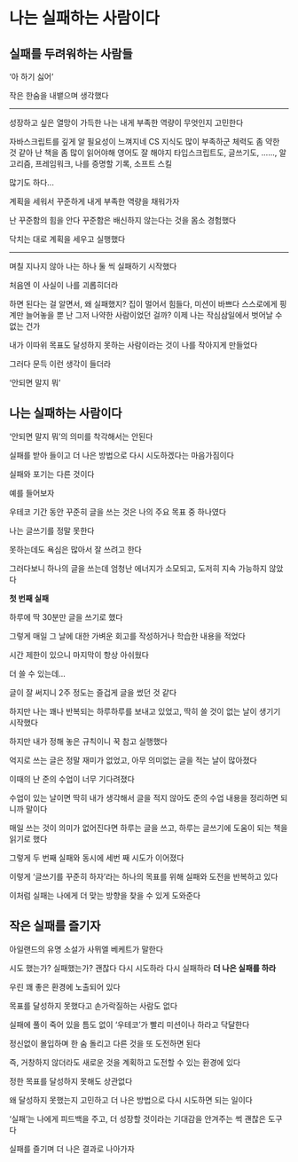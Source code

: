 # 나는 실패하는 사람이다

## 실패를 두려워하는 사람들

‘아 하기 싫어’

작은 한숨을 내뱉으며 생각했다

---

성장하고 싶은 열망이 가득한 나는 내게 부족한 역량이 무엇인지 고민한다

자바스크립트를 깊게 알 필요성이 느껴지네
CS 지식도 많이 부족하군
체력도 좀 약한 것 같아
난 책을 좀 많이 읽어야해
영어도 잘 해야지
타입스크립트도, 글쓰기도, …..., 알고리즘, 프레임워크, 나를 증명할 기록, 소프트 스킬

많기도 하다...

계획을 세워서 꾸준하게 내게 부족한 역량을 채워가자

난 꾸준함의 힘을 안다
꾸준함은 배신하지 않는다는 것을 몸소 경험했다

닥치는 대로 계획을 세우고 실행했다

---

며칠 지나지 않아 나는 하나 둘 씩 실패하기 시작했다

처음엔 이 사실이 나를 괴롭히더라

하면 된다는 걸 알면서, 왜 실패했지?
집이 멀어서 힘들다, 미션이 바쁘다 스스로에게 핑계만 늘어놓을 뿐 난 그저 나약한 사람이었던 걸까?
이제 나는 작심삼일에서 벗어날 수 없는 건가

내가 이따위 목표도 달성하지 못하는 사람이라는 것이 나를 작아지게 만들었다

그러다 문득 이런 생각이 들더라

‘안되면 말지 뭐’

## 나는 실패하는 사람이다

‘안되면 말지 뭐’의 의미를 착각해서는 안된다

실패를 받아 들이고 더 나은 방법으로 다시 시도하겠다는 마음가짐이다

실패와 포기는 다른 것이다

예를 들어보자

우테코 기간 동안 꾸준히 글을 쓰는 것은 나의 주요 목표 중 하나였다

나는 글쓰기를 정말 못한다

못하는데도 욕심은 많아서 잘 쓰려고 한다

그러다보니 하나의 글을 쓰는데 엄청난 에너지가 소모되고, 도저히 지속 가능하지 않았다

**첫 번째 실패**

하루에 딱 30분만 글을 쓰기로 했다

그렇게 매일 그 날에 대한 가벼운 회고를 작성하거나 학습한 내용을 적었다

시간 제한이 있으니 마지막이 항상 아쉬웠다

더 쓸 수 있는데…

글이 잘 써지니 2주 정도는 즐겁게 글을 썼던 것 같다

하지만 나는 꽤나 반복되는 하루하루를 보내고 있었고, 딱히 쓸 것이 없는 날이 생기기 시작했다

하지만 내가 정해 놓은 규칙이니 꾹 참고 실행했다

억지로 쓰는 글은 정말 재미가 없었고, 아무 의미없는 글을 적는 날이 많아졌다

이때의 난 준의 수업이 너무 기다려졌다

수업이 있는 날이면 딱히 내가 생각해서 글을 적지 않아도 준의 수업 내용을 정리하면 되니까 말이다

매일 쓰는 것이 의미가 없어진다면 하루는 글을 쓰고, 하루는 글쓰기에 도움이 되는 책을 읽기로 했다

그렇게 두 번째 실패와 동시에 세번 째 시도가 이어졌다

이렇게 ‘글쓰기를 꾸준히 하자’라는 하나의 목표를 위해 실패와 도전을 반복하고 있다

이처럼 실패는 나에게 더 맞는 방향을 찾을 수 있게 도와준다

## 작은 실패를 즐기자

아일랜드의 유명 소설가 사뮈엘 베케트가 말한다

시도 했는가? 실패했는가? 괜찮다
다시 시도하라
다시 실패하라
**더 나은 실패를 하라**

우린 꽤 좋은 환경에 노출되어 있다

목표를 달성하지 못했다고 손가락질하는 사람도 없다

실패에 풀이 죽어 있을 틈도 없이 ‘우테코’가 빨리 미션이나 하라고 닥달한다

정신없이 몰입하며 한 숨 돌리고 다른 것을 또 도전하면 된다

즉, 거창하지 않더라도 새로운 것을 계획하고 도전할 수 있는 환경에 있다

정한 목표를 달성하지 못해도 상관없다

왜 달성하지 못했는지 고민하고 더 나은 방법으로 다시 시도하면 되는 일이다

‘실패’는 나에게 피드백을 주고, 더 성장할 것이라는 기대감을 안겨주는 썩 괜찮은 도구다

실패를 즐기며 더 나은 결과로 나아가자
